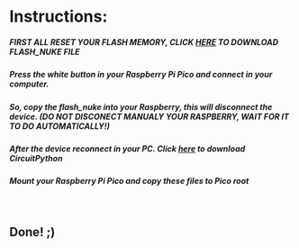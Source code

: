 <h1> Instructions: </h1>
<h5> FIRST ALL RESET YOUR FLASH MEMORY, CLICK <a href="https://datasheets.raspberrypi.com/soft/flash_nuke.uf2">HERE</a> TO DOWNLOAD FLASH_NUKE FILE </h5>
<h5> Press the white button in your Raspberry Pi Pico and connect in your computer. </h5>
<h5> So, copy the flash_nuke into your Raspberry, this will disconnect the device. (DO NOT DISCONECT MANUALY YOUR RASPBERRY, WAIT FOR IT TO DO AUTOMATICALLY!) </h5>
<h5> After the device reconnect in your PC. Click <a href="https://circuitpython.org/board/raspberry_pi_pico/">here</a> to download CircuitPython </h5>
<h5> Mount your Raspberry Pi Pico and copy these files to Pico root </h5>
<br>
<h2> Done! ;)</h5>
